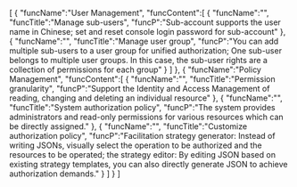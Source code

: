 [
	{
		"funcName":"User Management",
		"funcContent":[
			{
				"funcName":"",
				"funcTitle":"Manage sub-users",
				"funcP":"Sub-account supports the user name in Chinese; set and reset console login password for sub-account"
			},
			{
				"funcName":"",
				"funcTitle":"Manage user group",
				"funcP":"You can add multiple sub-users to a user group for unified authorization; One sub-user belongs to multiple user groups. In this case, the sub-user rights are a collection of permissions for each group"
			}
		]
	},
	{
		"funcName":"Policy Management",
		"funcContent":[
			{
				"funcName":"",
				"funcTitle":"Permission granularity",
				"funcP":"Support the Identity and Access Management of reading, changing and deleting an individual resource"
			},
			{
				"funcName":"",
				"funcTitle":"System authorization policy",
				"funcP":"The system provides administrators and read-only permissions for various resources which can be directly assigned."
			},
			{
				"funcName":"",
				"funcTitle":"Customize authorization policy",
				"funcP":"Facilitation strategy generator: Instead of writing JSONs, visually select the operation to be authorized and the resources to be operated; the strategy editor: By editing JSON based on existing strategy templates, you can also directly generate JSON to achieve authorization demands."
			}
		]
	}
]